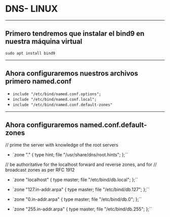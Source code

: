 # DNS- LINUX
---------------------
## Primero tendremos que instalar el bind9 en nuestra máquina virtual
`sudo apt install bind9`

---------------------
 ## Ahora configuraremos nuestros archivos primero named.conf
- `include "/etc/bind/named.conf.options";`
- `include "/etc/bind/named.conf.local";`
- `include "/etc/bind/named.conf.default-zones"`

---------------------

## Ahora configuraremos named.conf.default-zones
// prime the server with knowledge of the root servers
- `zone "." {
	type hint;
	file "/usr/share/dns/root.hints";
};``

// be authoritative for the localhost forward and reverse zones, and for
// broadcast zones as per RFC 1912

- `zone "localhost" {
	type master;
	file "/etc/bind/db.local";
};``

- `zone "127.in-addr.arpa" {
	type master;
	file "/etc/bind/db.127";
};``

- `zone "0.in-addr.arpa" {
	type master;
	file "/etc/bind/db.0";
};``

- `zone "255.in-addr.arpa" {
	type master;
	file "/etc/bind/db.255";
};``

